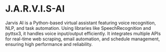 # J.A.R.V.I.S-AI
Jarvis AI is a Python-based virtual assistant featuring voice recognition, NLP, and task automation. Using libraries like SpeechRecognition and pyttsx3, it handles voice input/output efficiently. It integrates multiple APIs for real-time web scraping, email automation, and schedule management, ensuring high performance and reliability.
